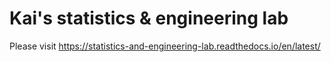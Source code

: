 # Kai's statistics & engineering lab

Please visit https://statistics-and-engineering-lab.readthedocs.io/en/latest/